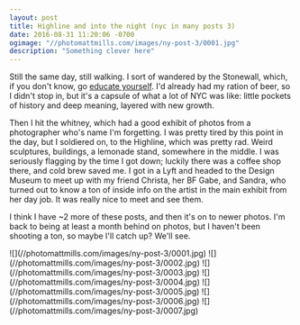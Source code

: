 ```yaml
---
layout: post
title: Highline and into the night (nyc in many posts 3)
date: 2016-08-31 11:20:06 -0700
ogimage: "//photomattmills.com/images/ny-post-3/0001.jpg"
description: "Something clever here"
---
```


Still the same day, still walking. I sort of wandered by the Stonewall, which, if you don't know, go [educate yourself](https://en.wikipedia.org/wiki/Stonewall_riots). I'd already had my ration of beer, so I didn't stop in, but it's a capsule of what a lot of NYC was like: little pockets of history and deep meaning, layered with new growth.

Then I hit the whitney, which had a good exhibit of photos from a photographer who's name I'm forgetting. I was pretty tired by this point in the day, but I soldiered on, to the Highline, which was pretty rad. Weird sculptures, buildings, a lemonade stand, somewhere in the middle. I was seriously flagging by the time I got down; luckily there was a coffee shop there, and cold brew saved me. I got in a Lyft and headed to the Design Museum to meet up with my friend Christa, her BF Gabe, and Sandra, who turned out to know a ton of inside info on the artist in the main exhibit from her day job. It was really nice to meet and see them.  

I think I have ~2 more of these posts, and then it's on to newer photos. I'm back to being at least a month behind on photos, but I haven't been shooting a ton, so maybe I'll catch up? We'll see. 

<span style="display:block;" class="center">
  ![](//photomattmills.com/images/ny-post-3/0001.jpg)
![](//photomattmills.com/images/ny-post-3/0002.jpg)
![](//photomattmills.com/images/ny-post-3/0003.jpg)
![](//photomattmills.com/images/ny-post-3/0004.jpg)
![](//photomattmills.com/images/ny-post-3/0005.jpg)
![](//photomattmills.com/images/ny-post-3/0006.jpg)
![](//photomattmills.com/images/ny-post-3/0007.jpg)
</span>

